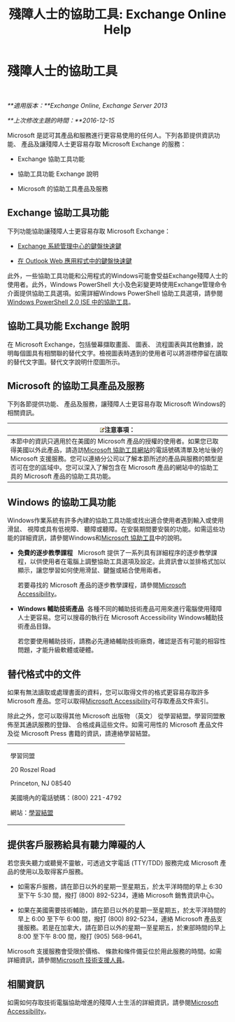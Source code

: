 ﻿---
title: '殘障人士的協助工具: Exchange Online Help'
TOCTitle: 殘障人士的協助工具
ms:assetid: a7203ebd-ffac-4a8d-a2d0-6c8a61c8eeb8
ms:mtpsurl: https://technet.microsoft.com/zh-tw/library/JJ150559(v=EXCHG.150)
ms:contentKeyID: 50472374
ms.date: 05/23/2018
mtps_version: v=EXCHG.150
ms.translationtype: MT
---

# 殘障人士的協助工具

 

_**適用版本：**Exchange Online, Exchange Server 2013_

_**上次修改主題的時間：**2016-12-15_

Microsoft 是認可其產品和服務進行更容易使用的任何人。下列各節提供資訊功能、 產品及讓殘障人士更容易存取 Microsoft Exchange 的服務：

  - Exchange 協助工具功能

  - 協助工具功能 Exchange 說明

  - Microsoft 的協助工具產品及服務

## Exchange 協助工具功能

下列功能協助讓殘障人士更容易存取 Microsoft Exchange：

  - [Exchange 系統管理中心的鍵盤快速鍵](keyboard-shortcuts-in-the-exchange-admin-center-exchange-online-protection-help.md)

  - [在 Outlook Web 應用程式中的鍵盤快速鍵](https://go.microsoft.com/fwlink/p/?linkid=268079)

此外，一些協助工具功能和公用程式的Windows可能會受益Exchange殘障人士的使用者。此外，Windows PowerShell 大小及色彩變更時使用Exchange管理命令介面提供協助工具選項。如需詳細Windows PowerShell 協助工具選項，請參閱[Windows PowerShell 2.0 ISE 中的協助工具](https://go.microsoft.com/fwlink/p/?linkid=258240)。

## 協助工具功能 Exchange 說明

在 Microsoft Exchange，包括螢幕擷取畫面、 圖表、 流程圖表與其他數據，說明每個圖具有相關聯的替代文字。檢視圖表時遇到的使用者可以將游標停留在讀取的替代文字圖。替代文字說明什麼圖所示。

## Microsoft 的協助工具產品及服務

下列各節提供功能、 產品及服務，讓殘障人士更容易存取 Microsoft Windows的相關資訊。

<table>
<thead>
<tr class="header">
<th><img src="images/Bb124558.note(EXCHG.150).gif" title="注意事項" alt="注意事項" />注意事項：</th>
</tr>
</thead>
<tbody>
<tr class="odd">
<td>本節中的資訊只適用於在美國的 Microsoft 產品的授權的使用者。如果您已取得美國以外此產品，請造訪<a href="https://www.microsoft.com/enable">Microsoft 協助工具網站</a>的電話號碼清單及地址後的 Microsoft 支援服務。您可以連絡分公司以了解本節所述的產品與服務的類型是否可在您的區域中。您可以深入了解包含在 Microsoft 產品的網站中的協助工具的 Microsoft 產品的協助工具功能。</td>
</tr>
</tbody>
</table>


## Windows 的協助工具功能

Windows作業系統有許多內建的協助工具功能或找出適合使用者遇到輸入或使用滑鼠、 視障或具有低視障、 聽障或聽障。在安裝期間要安裝的功能。如需這些功能的詳細資訊，請參閱Windows和[Microsoft 協助工具](https://go.microsoft.com/fwlink/p/?linkid=18139)中的說明。

  - **免費的逐步教學課程**   Microsoft 提供了一系列具有詳細程序的逐步教學課程，以供使用者在電腦上調整協助工具選項及設定。此資訊會以並排格式加以顯示，讓您學習如何使用滑鼠、鍵盤或結合使用兩者。
    
    若要尋找的 Microsoft 產品的逐步教學課程，請參閱[Microsoft Accessibility](https://go.microsoft.com/fwlink/p/?linkid=18139)。

  - **Windows 輔助技術產品**  各種不同的輔助技術產品可用來進行電腦使用殘障人士更容易。您可以搜尋的執行在 Microsoft Accessibility Windows輔助技術產品目錄。
    
    若您要使用輔助技術，請務必先連絡輔助技術廠商，確認是否有可能的相容性問題，才能升級軟體或硬體。

## 替代格式中的文件

如果有無法讀取或處理書面的資料，您可以取得文件的格式更容易存取許多 Microsoft 產品。您可以取得[Microsoft Accessibility](https://go.microsoft.com/fwlink/p/?linkid=18139)可存取產品文件索引。

除此之外，您可以取得其他 Microsoft 出版物 （英文） 從學習結盟。學習同盟散佈至其通訊服務的登錄、 合格成員這些文件。如需可用性的 Microsoft 產品文件及從 Microsoft Press 書籍的資訊，請連絡學習結盟。


<table>
<colgroup>
<col style="width: 100%" />
</colgroup>
<tbody>
<tr class="odd">
<td><p>學習同盟</p>
<p>20 Roszel Road</p>
<p>Princeton, NJ 08540</p>
<p>美國境內的電話號碼：(800) 221-4792</p>
<p>網站：<a href="https://www.learningally.org/">學習結盟</a></p></td>
</tr>
</tbody>
</table>


## 提供客戶服務給具有聽力障礙的人

若您喪失聽力或聽覺不靈敏，可透過文字電話 (TTY/TDD) 服務完成 Microsoft 產品的使用以及取得客戶服務。

  - 如需客戶服務，請在節日以外的星期一至星期五，於太平洋時間的早上 6:30 至下午 5:30 間，撥打 (800) 892-5234，連絡 Microsoft 銷售資訊中心。

  - 如果在美國需要技術輔助，請在節日以外的星期一至星期五，於太平洋時間的早上 6:00 至下午 6:00 間，撥打 (800) 892-5234，連絡 Microsoft 產品支援服務。若是在加拿大，請在節日以外的星期一至星期五，於東部時間的早上 8:00 至下午 8:00 間，撥打 (905) 568-9641。

Microsoft 支援服務會受限於價格、 條款和條件備妥位於用此服務的時間。如需詳細資訊，請參閱[Microsoft 技術支援人員](https://go.microsoft.com/fwlink/p/?linkid=18142)。

## 相關資訊

如需如何存取技術電腦協助增進的殘障人士生活的詳細資訊，請參閱[Microsoft Accessibility](http://go.microsoft.com/fwlink/p/?linkid=18139)。

